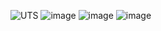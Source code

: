 ![UTS](https://github.com/Jidan39/PW5_Fauzan-Ahmad-Zidane-S_221401057/assets/114417476/c323a2eb-1d8d-43ec-b85c-fa861a7aab63)
![image](https://github.com/Jidan39/PW5_Fauzan-Ahmad-Zidane-S_221401057/assets/114417476/27f51b35-c485-4304-8aa1-fac2e9798c3f)
![image](https://github.com/Jidan39/PW5_Fauzan-Ahmad-Zidane-S_221401057/assets/114417476/045723bb-0b2a-412f-9223-b1d1ef2bbbbb)
![image](https://github.com/Jidan39/PW5_Fauzan-Ahmad-Zidane-S_221401057/assets/114417476/2f2f8929-1a76-45a9-8868-1c2d2d5abd7e)
